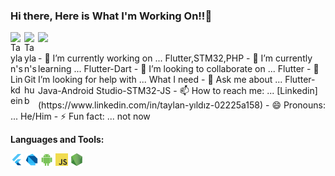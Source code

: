 ### Hi there, Here is What I'm Working On!!👋


<img width="100px" src="https://user-images.githubusercontent.com/37551474/113611467-3a567d80-9657-11eb-862b-b07b4f105c6f.gif"/>
<a href="https://www.linkedin.com/in/taylan-y%C4%B1ld%C4%B1z-02225a158/">
  <img align="left" alt="Taylan's Linkdein" width="22px" src="https://cdn.jsdelivr.net/npm/simple-icons@v3/icons/linkedin.svg" />
</a>
<a href="https://github.com/taylanyildiz">
  <img align="left" alt="Taylan's Github" width="22px" src="https://cdn.jsdelivr.net/npm/simple-icons@v3/icons/github.svg" />
</a>
<p/>
- 🔭 I’m currently working on ... Flutter,STM32,PHP
- 🌱 I’m currently learning ... Flutter-Dart
- 👯 I’m looking to collaborate on ... Flutter
- 🤔 I’m looking for help with ... What I need
- 💬 Ask me about ... Flutter-Java-Android Studio-STM32-JS
- 📫 How to reach me: ... [Linkedin](https://www.linkedin.com/in/taylan-yıldız-02225a158)
- 😄 Pronouns: ... He/Him
- ⚡ Fun fact: ... not now


**Languages and Tools:**  

<code><img height="20" src="https://raw.githubusercontent.com/github/explore/80688e429a7d4ef2fca1e82350fe8e3517d3494d/topics/flutter/flutter.png"></code>
<code><img height="20" src="https://raw.githubusercontent.com/github/explore/80688e429a7d4ef2fca1e82350fe8e3517d3494d/topics/dart/dart.png"></code>
<code><img height="20" src="https://raw.githubusercontent.com/github/explore/80688e429a7d4ef2fca1e82350fe8e3517d3494d/topics/android/android.png"></code>
<code><img height="20" src="https://raw.githubusercontent.com/github/explore/80688e429a7d4ef2fca1e82350fe8e3517d3494d/topics/javascript/javascript.png"></code>
<code><img height="20" src="https://raw.githubusercontent.com/github/explore/80688e429a7d4ef2fca1e82350fe8e3517d3494d/topics/nodejs/nodejs.png"></code>  
